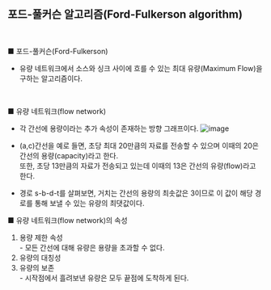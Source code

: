 ## 포드-풀커슨 알고리즘(Ford-Fulkerson algorithm)

<br>


■ 포드-풀커슨(Ford-Fulkerson)

- 유량 네트워크에서 소스와 싱크 사이에 흐를 수 있는 최대 유량(Maximum Flow)을 구하는 알고리즘이다.

<br>

■ 유량 네트워크(flow network)

- 각 간선에 용량이라는 추가 속성이 존재하는 방향 그래프이다.
  ![image](https://user-images.githubusercontent.com/102197100/165531238-c59d5ab5-c3c3-4601-811e-7aabf90a95c5.png)
  
-  (a,c)간선을 예로 들면, 초당 최대 20만큼의 자료를 전송할 수 있으며 이때의 20은 간선의 용량(capacity)라고 한다. <br>
   또한, 초당 13만큼의 자료가 전송되고 있는데 이때의 13은 간선의 유량(flow)라고 한다.<br>
 - 경로 s-b-d-t를 살펴보면, 거치는 간선의 용량의 최솟값은 3이므로 이 값이 해당 경로를 통해 보낼 수 있는 유량의 최댓값이다.<br>

■ 유량 네트워크(flow network)의 속성
<ol>
<li>용량 제한 속성</li>
  - 모든 간선에 대해 유량은 용량을 초과할 수 없다.
<li>유량의 대칭성</li>
<li>유량의 보존</li>
  - 시작점에서 흘려보낸 유량은 모두 끝점에 도착하게 된다.
</ol>
